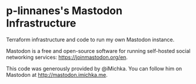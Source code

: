 # p-linnanes's Mastodon Infrastructure

Terraform infrastructure and code to run my own Mastodon instance.

Mastodon is a free and open-source software for running self-hosted social networking services: <https://joinmastodon.org/en>.

This code was generously provided by @iMichka. You can follow him on Mastodon at <http://mastodon.imichka.me>.
